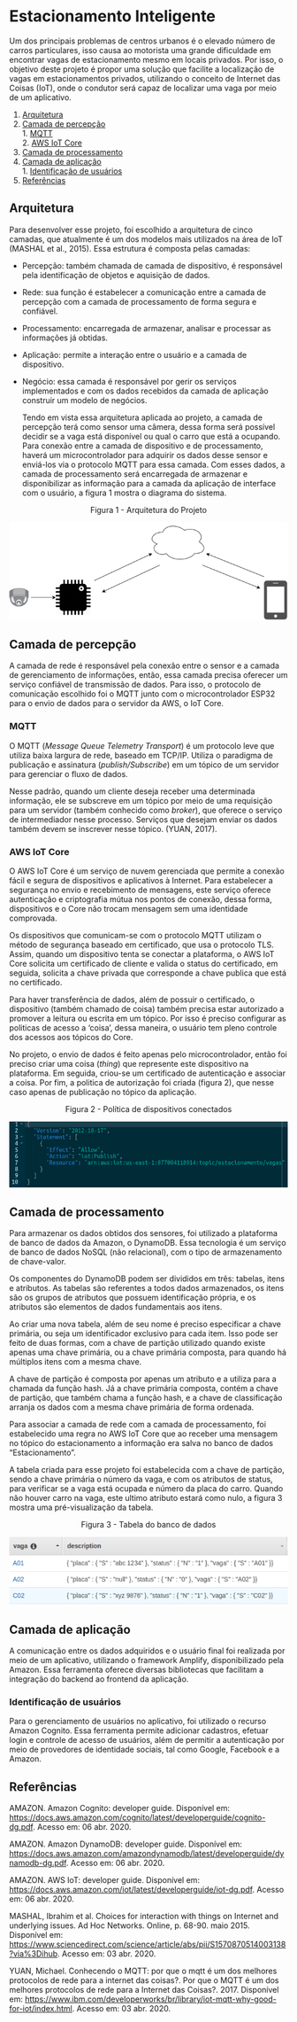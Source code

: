 # Estacionamento Inteligente
  Um dos principais problemas de centros urbanos é o elevado número de carros particulares, isso causa ao motorista uma grande dificuldade em encontrar vagas de estacionamento mesmo em locais privados. Por isso, o objetivo deste projeto é propor uma solução que facilite a localização de vagas em estacionamentos privados, utilizando o conceito de Internet das Coisas (IoT),  onde o condutor será capaz de localizar uma vaga por meio de um aplicativo. 

1. [Arquitetura](#arquitetura)
2. [Camada de percepção](#camada-de-percepção)     
        1. [MQTT](#mqtt) <br/> 
        2. [AWS IoT Core](#aws-iot-core) <br/> 
3. [Camada de processamento](#camada-de-processamento)
4. [Camada de aplicação](#camada-de-aplicação) <br/> 
        1. [Identificação de usuários](#identificação-de-usuários)
5. [Referências](#referências)
## Arquitetura

  Para desenvolver esse projeto, foi escolhido a arquitetura de cinco camadas, que atualmente é um dos modelos mais utilizados na área de IoT (MASHAL et al., 2015). Essa estrutura é composta pelas camadas:
* Percepção: também chamada de camada de dispositivo, é responsável pela identificação de objetos e aquisição de dados.
* Rede: sua função é estabelecer a comunicação entre a camada de percepção com a camada de processamento de forma segura e confiável.
* Processamento: encarregada de armazenar, analisar e processar as informações já obtidas.
* Aplicação: permite a interação entre o usuário e a camada de dispositivo.
* Negócio: essa camada é responsável por gerir os serviços implementados e com os dados recebidos da camada de aplicação construir um modelo de negócios.

  Tendo em vista essa arquitetura aplicada ao projeto, a camada de percepção terá como sensor uma câmera, dessa forma será possível decidir se a vaga está disponível ou qual o carro que está a ocupando. Para conexão entre a camada de dispositivo e de processamento, haverá um microcontrolador para adquirir os dados desse sensor e enviá-los via o protocolo MQTT para essa camada. Com esses dados, a camada de processamento será encarregada de armazenar e disponibilizar as informação para a camada da aplicação de interface com o usuário, a figura 1 mostra o diagrama do sistema.

<div align="center"> Figura 1 - Arquitetura do Projeto</div>
<p align="center">
  <img src="figuras/Arquitetura.png">
</p>

## Camada de percepção

A camada de rede é responsável pela conexão entre o sensor e a camada de gerenciamento de informações, então, essa camada precisa oferecer um serviço confiável de transmissão de dados.  Para isso, o protocolo de comunicação escolhido foi o MQTT junto com o microcontrolador ESP32 para o envio de dados para o servidor da AWS, o IoT Core.

### MQTT <a name="mqtt"></a>
O MQTT (*Message Queue Telemetry Transport*) é um protocolo leve que utiliza baixa largura de rede, baseado em TCP/IP. Utiliza o paradigma de publicação e assinatura (*publish/Subscribe*) em um tópico de um servidor para gerenciar o fluxo de dados. 

Nesse padrão, quando um cliente deseja receber uma determinada informação, ele se subscreve em um tópico por meio de uma requisição para um servidor (também conhecido como *broker*), que oferece o serviço de intermediador nesse processo. Serviços que desejam enviar os dados também devem se inscrever nesse tópico. (YUAN, 2017).

### AWS IoT Core <a name="aws-iot-core"></a>

O AWS IoT Core é um serviço de nuvem gerenciada que permite a conexão fácil e segura de dispositivos e aplicativos à Internet. Para estabelecer a segurança no envio e recebimento de mensagens, este serviço oferece autenticação e criptografia mútua nos pontos de conexão, dessa forma, dispositivos e o Core não trocam mensagem sem uma identidade comprovada. 

Os dispositivos que comunicam-se com o protocolo MQTT utilizam o método de segurança baseado em certificado, que usa o protocolo TLS. Assim, quando um dispositivo tenta se conectar a plataforma, o AWS IoT Core solicita um certificado de cliente e valida o status do certificado, em seguida, solicita a chave privada que corresponde a chave publica que está no certificado.
	
Para haver transferência de dados, além de possuir o certificado, o dispositivo (também chamado de coisa) também precisa estar autorizado a promover a leitura ou escrita em um tópico. Por isso é preciso configurar as politicas de acesso a ‘coisa’, dessa maneira, o usuário tem pleno controle dos acessos aos tópicos do Core.

No projeto, o envio de dados é feito apenas pelo microcontrolador, então foi preciso criar uma coisa (*thing*) que represente este dispositivo na plataforma. Em seguida, criou-se um certificado de autenticação e associar a coisa. Por fim, a politica de autorização foi criada (figura 2), que nesse caso apenas de publicação no tópico da aplicação.

<div align="center"> Figura 2 - Política de dispositivos conectados </div>
<p align="center">
  <img src="figuras/policy.png">
</p>



 ## Camada de processamento
 
 Para armazenar os dados obtidos dos sensores, foi utilizado a plataforma de banco de dados da Amazon, o DynamoDB. Essa tecnologia é um serviço de banco de dados NoSQL (não relacional), com o tipo de armazenamento de chave-valor.

Os componentes do DynamoDB podem ser divididos em três: tabelas, itens e atributos. As tabelas são referentes a todos dados armazenados, os itens são os grupos de atributos que possuem identificação própria, e os atributos são elementos de dados fundamentais aos itens.

Ao criar uma nova tabela, além de seu nome é preciso especificar a chave primária, ou seja um identificador exclusivo para cada item. Isso pode ser feito de duas formas, com a chave de partição utilizado quando existe apenas uma chave primária, ou a chave primária composta, para quando há múltiplos itens com a mesma chave. 

A chave de partição é composta por apenas um atributo e a utiliza para a chamada da função hash. Já a chave primária composta, contém a chave de partição, que também chama a função hash, e a chave de classificação arranja os dados com a mesma chave primária de forma ordenada.

Para associar a camada de rede com a camada de processamento, foi estabelecido uma regra no AWS IoT Core que ao receber uma mensagem no tópico do estacionamento a informação era salva no banco de dados “Estacionamento”. 

A tabela criada para esse projeto foi estabelecida com a chave de partição, sendo a chave primária o número da vaga, e com os atributos de status, para verificar se a vaga está ocupada e número da placa do carro. Quando não houver carro na vaga, este ultimo atributo estará como nulo, a figura 3 mostra uma pré-visualização da tabela.
 
<div align="center"> Figura 3 - Tabela do banco de dados </div>
<p align="center">
  <img src="figuras/tableDB.png">
</p>

 ## Camada de aplicação
 
 A comunicação entre os dados adquiridos e o usuário final foi realizada por meio de um aplicativo, utilizando o framework Amplify, disponibilizado pela Amazon. Essa ferramenta oferece diversas bibliotecas que facilitam a integração do backend ao frontend da aplicação.
 
 ### Identificação de usuários
 
 Para o gerenciamento de usuários no aplicativo, foi utilizado o recurso Amazon Cognito. Essa ferramenta permite adicionar cadastros, efetuar login e controle de acesso de usuários, além de permitir a autenticação por meio de provedores de identidade sociais, tal como Google, Facebook e a Amazon.
 
 ## Referências

AMAZON. Amazon Cognito: developer guide. Disponível em: https://docs.aws.amazon.com/cognito/latest/developerguide/cognito-dg.pdf. Acesso em: 06 abr. 2020.

AMAZON. Amazon DynamoDB: developer guide. Disponível em: https://docs.aws.amazon.com/amazondynamodb/latest/developerguide/dynamodb-dg.pdf. Acesso em: 06 abr. 2020.

AMAZON. AWS IoT: developer guide. Disponível em: https://docs.aws.amazon.com/iot/latest/developerguide/iot-dg.pdf. Acesso em: 06 abr. 2020.

MASHAL, Ibrahim et al. Choices for interaction with things on Internet and underlying issues. Ad Hoc Networks. Online, p. 68-90. maio 2015. Disponível em: https://www.sciencedirect.com/science/article/abs/pii/S1570870514003138?via%3Dihub. Acesso em: 03 abr. 2020.
	
YUAN, Michael. Conhecendo o MQTT: por que o mqtt é um dos melhores protocolos de rede para a internet das coisas?. Por que o MQTT é um dos melhores protocolos de rede para a Internet das Coisas?. 2017. Disponível em: https://www.ibm.com/developerworks/br/library/iot-mqtt-why-good-for-iot/index.html. Acesso em: 03 abr. 2020.
	
